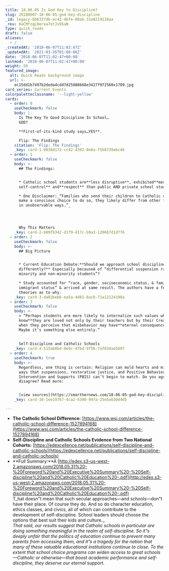 ```yaml
---
title: 18.06.05 Is God Key to Discipline?
slug: 20180607-18-06-05-god-key-discipline
_id: legacy-bb6337db-ec42-4bfe-80a6-31e8219128aa
_rev: 0aCMfzqL0erea7otJs95aN
type: quick_reads
draft: false
aliases:
  - /
_createdAt: '2018-06-07T11:02:47Z'
_updatedAt: '2021-03-26T01:08:06Z'
date: '2018-06-07T11:02:47+00:00'
lastmod: '2018-06-07T11:02:47+00:00'
weight: 50
featured_image:
  alt: Quick Reads background image
  url: >-
    ec15dd1b7497b2deda4cdd7d25088668e3427f972560x1709.jpg
card_series: Current Events
colorpaletteclassname: '--light-yellow'
cards:
  - order: 0
    useCheckmark: false
    body: |-
      Is The Key To Good Discipline In School…  
      GOD?

      **First-of-its-kind study says…YES**.

      Flip: The Findings
    citation: 'Flip: The Findings'
    _key: card-1-0038d172-cc42-4392-8e8a-f5b8739abc46
  - order: 1
    useCheckmark: false
    body: >-
      ## The Findings:


      * Catholic school students are**less disruptive**, exhibited**more
      self-control** and**respect** than public AND private school students.

      * One Disclaimer:_“Families who send their children to Catholic schools
      make a conscious choice to do so, they likely differ from other families
      in unobservable ways.”_




      Why This Matters
    _key: card-2-b89fb342-d1f9-417c-b9a3-1206b7d1d776
  - order: 2
    useCheckmark: false
    body: >-
      ## Big Picture


      * Current Education Debate:**Should we approach school discipline
      differently?** Especially becauseA of “differential suspension rates for
      minority and non-minority students”?

      * Study accounted for “race, gender, socioeconomic status, & family
      immigrant status” & arrived at same result. The authors have a few
      theories as to why.
    _key: card-3-da02bebb-ea5a-4d81-8acb-71a12124108a
  - order: 3
    useCheckmark: false
    body: >-
      > “Perhaps students are more likely to internalize such values when they
      know**they are loved not only by their teachers but by their Creator,** or
      when they perceive that misbehavior may have**eternal consequences**.
      Maybe it’s something else entirely.”  
        
        
      Self-Discipline and Catholic Schools
    _key: card-4-515ab0bd-8e0c-47bd-9f56-7af83dae5697
  - order: 4
    useCheckmark: true
    body: >-
      Regardless, one thing is certain: Religion can mold hearts and minds in
      ways that suspensions, restorative justice, and Positive Behavioral
      Intervention and Supports (PBIS) can’t begin to match. Do you agree or
      disagree? Read more:


      [view sources](https://smarthernews.com/18-06-05-god-key-discipline/)
    _key: card-10-1ee19767-4ca2-4300-94fa-25e5a630d4d5

---
```

* **The Catholic School Difference:** [https://www.wsj.com/articles/the-catholic-school-difference-1527894168](https://www.wsj.com/articles/the-catholic-school-difference-1527894168)
* **Self-Discipline and Catholic Schools Evidence from Two National Cohorts:** [https://edexcellence.net/publications/self-discipline-and-catholic-schools](https://edexcellence.net/publications/self-discipline-and-catholic-schools)
* **Full Summary:**A [http://edex.s3-us-west-2.amazonaws.com/2018.05.31%20-%20Foreword%20and%20Executive%20Summary%20-%20Self-discipline%20and%20Catholic%20Education%20-.pdf](http://edex.s3-us-west-2.amazonaws.com/2018.05.31%20-%20Foreword%20and%20Executive%20Summary%20-%20Self-discipline%20and%20Catholic%20Education%20-.pdf)  
T_hat doesn”t mean that such secular approaches—and schools—don”t have their place. Of course they do. And so do character education, ethics classes, and civics, all of which can contribute to the development of self-discipline. School leaders should choose the options that best suit their kids and culture._  
_That said, our results suggest that Catholic schools in particular are doing something meaningful in the realm of self-discipline. So it”s deeply unfair that the politics of education continue to prevent many parents from accessing them, and it”s a tragedy for the nation that many of these valuable educational institutions continue to close. To the extent that school choice programs can widen access to great schools—Catholic or otherwise—that boost academic performance and self-discipline, they deserve our eternal support._